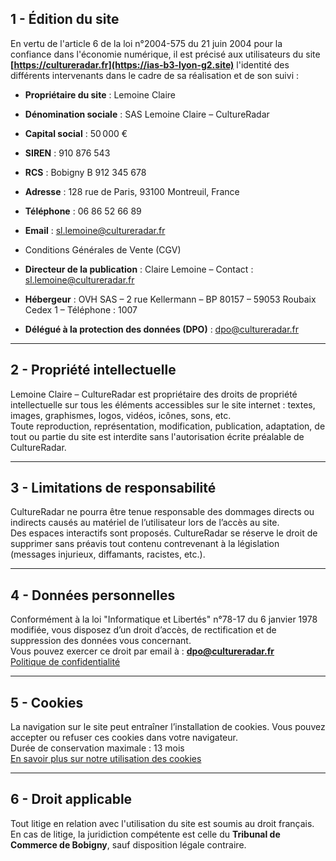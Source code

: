 ## 1 - Édition du site

En vertu de l'article 6 de la loi n°2004-575 du 21 juin 2004 pour la confiance dans l'économie numérique, il est précisé aux utilisateurs du site **[https://cultureradar.fr](https://ias-b3-lyon-g2.site)** l'identité des différents intervenants dans le cadre de sa réalisation et de son suivi :

- **Propriétaire du site** : Lemoine Claire
    
- **Dénomination sociale** : SAS Lemoine Claire – CultureRadar
    
- **Capital social** : 50 000 €
    
- **SIREN** : 910 876 543
    
- **RCS** : Bobigny B 912 345 678
    
- **Adresse** : 128 rue de Paris, 93100 Montreuil, France
    
- **Téléphone** : 06 86 52 66 89
    
- **Email** : sl.lemoine@cultureradar.fr
    
- Conditions Générales de Vente (CGV)
    
- **Directeur de la publication** : Claire Lemoine – Contact : sl.lemoine@cultureradar.fr
    
- **Hébergeur** : OVH SAS – 2 rue Kellermann – BP 80157 – 59053 Roubaix Cedex 1 – Téléphone : 1007
    
- **Délégué à la protection des données (DPO)** : dpo@cultureradar.fr
    

---

## 2 - Propriété intellectuelle

Lemoine Claire – CultureRadar est propriétaire des droits de propriété intellectuelle sur tous les éléments accessibles sur le site internet : textes, images, graphismes, logos, vidéos, icônes, sons, etc.  
Toute reproduction, représentation, modification, publication, adaptation, de tout ou partie du site est interdite sans l'autorisation écrite préalable de CultureRadar.

---

## 3 - Limitations de responsabilité

CultureRadar ne pourra être tenue responsable des dommages directs ou indirects causés au matériel de l’utilisateur lors de l’accès au site.  
Des espaces interactifs sont proposés. CultureRadar se réserve le droit de supprimer sans préavis tout contenu contrevenant à la législation (messages injurieux, diffamants, racistes, etc.).

---

## 4 - Données personnelles

Conformément à la loi "Informatique et Libertés" n°78-17 du 6 janvier 1978 modifiée, vous disposez d’un droit d’accès, de rectification et de suppression des données vous concernant.  
Vous pouvez exercer ce droit par email à : **dpo@cultureradar.fr**  
[Politique de confidentialité](https://ias-b3-lyon-g2.site/politique-confidentialite)

---

## 5 - Cookies

La navigation sur le site peut entraîner l’installation de cookies. Vous pouvez accepter ou refuser ces cookies dans votre navigateur.  
Durée de conservation maximale : 13 mois  
[En savoir plus sur notre utilisation des cookies](https://ias-b3-lyon-g2.site/politique-confidentialite)

---

## 6 - Droit applicable

Tout litige en relation avec l'utilisation du site est soumis au droit français. En cas de litige, la juridiction compétente est celle du **Tribunal de Commerce de Bobigny**, sauf disposition légale contraire.